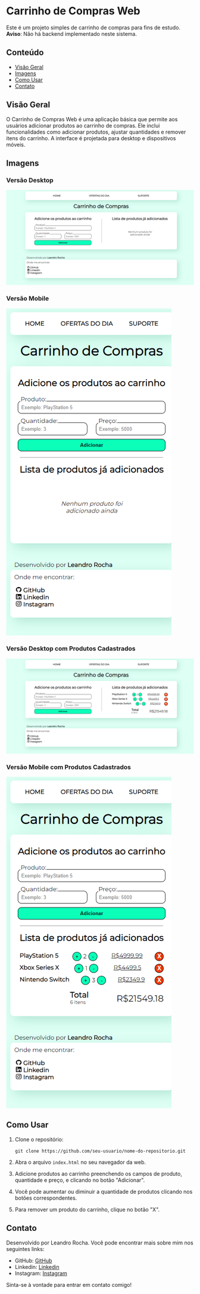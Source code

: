 # Carrinho de Compras Web

Este é um projeto simples de carrinho de compras para fins de estudo. **Aviso**: Não há backend implementado neste sistema.

## Conteúdo

- [Visão Geral](#visão-geral)
- [Imagens](#imagens)
- [Como Usar](#como-usar)
- [Contato](#contato)

## Visão Geral

O Carrinho de Compras Web é uma aplicação básica que permite aos usuários adicionar produtos ao carrinho de compras. Ele inclui funcionalidades como adicionar produtos, ajustar quantidades e remover itens do carrinho. A interface é projetada para desktop e dispositivos móveis.

## Imagens

### Versão Desktop
![Versão Desktop](/imagensReadme/desktop.png)

### Versão Mobile
![Versão Mobile](/imagensReadme/mobile.png)

### Versão Desktop com Produtos Cadastrados
![Versão Desktop com Produtos Cadastrados](/imagensReadme/desktopComProdutos.png)

### Versão Mobile com Produtos Cadastrados
![Versão Mobile com Produtos Cadastrados](/imagensReadme/mobileComProdutos.png)

## Como Usar

1. Clone o repositório:

   ```
   git clone https://github.com/seu-usuario/nome-do-repositorio.git
   ```

2. Abra o arquivo `index.html` no seu navegador da web.

3. Adicione produtos ao carrinho preenchendo os campos de produto, quantidade e preço, e clicando no botão "Adicionar".

4. Você pode aumentar ou diminuir a quantidade de produtos clicando nos botões correspondentes.

5. Para remover um produto do carrinho, clique no botão "X".

## Contato

Desenvolvido por Leandro Rocha. Você pode encontrar mais sobre mim nos seguintes links:

- GitHub: [GitHub](https://github.com/LeandroRochAlg)
- Linkedin: [Linkedin](https://www.linkedin.com/in/leandro-rocha-258b90198/)
- Instagram: [Instagram](https://www.instagram.com/LeandroRochAlg)

Sinta-se à vontade para entrar em contato comigo!